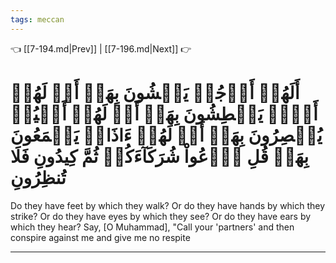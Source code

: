 ```yaml
---
tags: meccan
---
```


👈 [[7-194.md|Prev]] | [[7-196.md|Next]] 👉

# أَلَهُمۡ أَرۡجُلٞ يَمۡشُونَ بِهَآۖ أَمۡ لَهُمۡ أَيۡدٖ يَبۡطِشُونَ بِهَآۖ أَمۡ لَهُمۡ أَعۡيُنٞ يُبۡصِرُونَ بِهَآۖ أَمۡ لَهُمۡ ءَاذَانٞ يَسۡمَعُونَ بِهَاۗ قُلِ ٱدۡعُواْ شُرَكَآءَكُمۡ ثُمَّ كِيدُونِ فَلَا تُنظِرُونِ

Do they have feet by which they walk? Or do they have hands by which they strike? Or do they have eyes by which they see? Or do they have ears by which they hear? Say, [O Muhammad], "Call your 'partners' and then conspire against me and give me no respite

---

